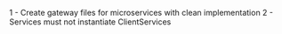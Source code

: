 1 - Create gateway files for microservices with clean implementation
2 - Services must not instantiate ClientServices
